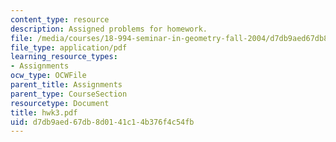 ```yaml
---
content_type: resource
description: Assigned problems for homework.
file: /media/courses/18-994-seminar-in-geometry-fall-2004/d7db9aed67db8d0141c14b376f4c54fb_hwk3.pdf
file_type: application/pdf
learning_resource_types:
- Assignments
ocw_type: OCWFile
parent_title: Assignments
parent_type: CourseSection
resourcetype: Document
title: hwk3.pdf
uid: d7db9aed-67db-8d01-41c1-4b376f4c54fb
---
```

